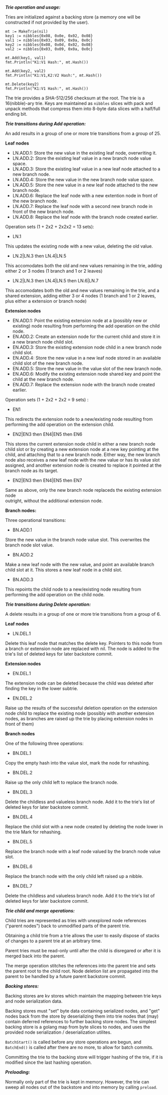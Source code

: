 
***Trie operation and usage:***

Tries are initialized against a backing store (a memory one will be constructed if not 
provided by the user).

```
mt := MakeTrie(nil)
key1 := nibbles{0x08, 0x0e, 0x02, 0x08}
val1 := nibbles{0x03, 0x09, 0x0a, 0x0c}
key2 := nibbles{0x08, 0x0d, 0x02, 0x08}
val2 := nibbles{0x03, 0x09, 0x0a, 0x0c}

mt.Add(key1, val1)
fmt.Println("K1:V1 Hash:", mt.Hash())

mt.Add(key2, val2)
fmt.Println("K1:V1,K2:V2 Hash:", mt.Hash())

mt.Delete(key2)
fmt.Println("K1:V1 Hash:", mt.Hash())
```

The trie provides a SHA-512/256 checksum at the root.  The trie is a 16(nibble)-ary 
trie.  Keys are maintained as `nibbles` slices with pack and unpack methods that
compress them into 8-byte data slices with a half/full ending bit.

***Trie transitions during Add operation:***

An add results in a group of one or more trie transitions from a group of 25.

**Leaf nodes**

- LN.ADD.1: Store the new value in the existing leaf node, overwriting it.
- LN.ADD.2: Store the existing leaf value in a new branch node value space.
- LN.ADD.3: Store the existing leaf value in a new leaf node attached to a new branch node.
- LN.ADD.4: Store the new value in the new branch node value space.
- LN.ADD.5: Store the new value in a new leaf node attached to the new branch node.
- LN.ADD.6: Replace the leaf node with a new extention node in front of the new branch node.
- LN.ADD.7: Replace the leaf node with a second new branch node in front of the new branch node.
- LN.ADD.8: Replace the leaf node with the branch node created earlier.

Operation sets (1 + 2x2 + 2x2x2 = 13 sets):

  * LN.1

  This updates the existing node with a new value, deleting the old value.
    
  * LN.2|LN.3 then LN.4|LN.5 

  This accomodates both the old and new values remaining in the trie,
  adding either 2 or 3 nodes (1 branch and 1 or 2 leaves)

  * LN.2|LN.3 then LN.4|LN.5 then LN.6|LN.7

  This accomodates both the old and new values remaining in the trie,
  and a shared extension, adding either 3 or 4 nodes (1 branch and 1
  or 2 leaves, plus either a extension or branch node)

**Extension nodes**

- EN.ADD.1: Point the existing extension node at a (possibly new or existing) node resulting
          from performing the add operation on the child node.
- EN.ADD.2: Create an extension node for the current child and store it in a new branch node child slot.
- EN.ADD.3: Store the existing extension node child in a new branch node child slot.
- EN.ADD.4: Store the new value in a new leaf node stored in an available child slot of the new branch node.
- EN.ADD.5: Store the new value in the value slot of the new branch node.
- EN.ADD.6: Modify the existing extension node shared key and point the child at the new branch node.
- EN.ADD.7: Replace the extension node with the branch node created earlier.

Operation sets (1 + 2x2 + 2x2 = 9 sets) :

  * EN1

  This redirects the extension node to a new/existing node resulting from performing the 
  add operation on the extension child.

  * EN2|EN3 then EN4|EN5 then EN6

  This stores the current extension node child in either a new branch node child
  slot or by creating a new extension node at a new key pointing at the child, and
  attaching that to a new branch node.  Either way, the new branch node also receives a new
  leaf node with the new value or has its value slot assigned, and another extension 
  node is created to replace it pointed at the branch node as its target.

  * EN2|EN3 then EN4|EN5 then EN7

  Same as above, only the new branch node replaceds the existing extension node  
  outright, without the additional extension node.

**Branch nodes:**

Three operational transitions:

  * BN.ADD.1

  Store the new value in the branch node value slot. This overwrites the branch 
  node slot value.

  * BN.ADD.2

  Make a new leaf node with the new value, and point an available branch child slot at it.
  This stores a new leaf node in a child slot.

  * BN.ADD.3

  This repoints the child node to a new/existing node resulting from performing
  the add operation on the child node.

***Trie transitions during Delete operation:***

A delete results in a group of one or more trie transitions from a group of 6.

**Leaf nodes**

  * LN.DEL.1

  Delete this leaf node that matches the delete key.  Pointers to this node from
  a branch or extension node are replaced with nil.  The node is added to the trie's
  list of deleted keys for later backstore commit.

**Extension nodes**

  * EN.DEL.1

  The extension node can be deleted because the child was deleted after finding
  the key in the lower subtrie.

  * EN.DEL.2

  Raise up the results of the successful deletion operation on the extension node child 
  to replace the existing node (possibly with another extension nodes, as branches 
  are raised up the trie by placing extension nodes in front of them)


**Branch nodes**

  One of the following three operations:

  * BN.DEL.1

  Copy the empty hash into the value slot, mark the node for rehashing.
   
  * BN.DEL.2

  Raise up the only child left to replace the branch node.

  * BN.DEL.3

  Delete the childless and valueless branch node.  Add it to the trie's list of
  deleted keys for later backstore commit.

  * BN.DEL.4

  Replace the child slot with a new node created by deleting the node lower in the trie 
  Mark for rehashing.

  * BN.DEL.5 

  Replace the branch node with a leaf node valued by the branch node value slot.

  * BN.DEL.6

  Replace the branch node with the only child left raised up a nibble.

  * BN.DEL.7

  Delete the childless and valueless branch node.  Add it to the trie's list of
  deleted keys for later backstore commit.

***Trie child and merge operations:***

Child tries are represented as tries with unexplored node references ("parent nodes") back 
to unmodified parts of the parent trie. 

Obtaining a child trie from a trie allows the user to easily dispose of stacks of changes 
to a parent trie at an arbitrary time.

Parent tries must be read-only until after the child is disregared or after it is merged back
into the parent.

The merge operation stitches the references into the parent trie and sets the parent root
to the child root.  Node deletion list are propagated into the parent to be handled by a 
future parent backstore commit.

***Backing stores:***

Backing stores are kv stores which maintain the mapping between trie keys and node
serialization data.  

Backing stores must "set" byte data containing serialized nodes, and "get" nodes back
from the store by deserializing them into trie nodes that (may) contain deferred 
references to further backing store nodes.  The simplest backing store is a golang 
map from byte slices to nodes, and uses the provided node serialization / deserialization 
utilites.  

`BatchStart()` is called before any store operations are begun, and `BatchEnd()` is 
called after there are no more, to allow for batch commits. 

Committing the trie to the backing store will trigger hashing of the trie, if it is
modified since the last hashing operation.

***Preloading:***

Normally only part of the trie is kept in memory.  However, the trie can sweep all nodes 
out of the backstore and into memory by calling `preload`. 

